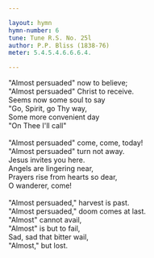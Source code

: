```yaml
---

layout: hymn
hymn-number: 6
tune: Tune R.S. No. 25l
author: P.P. Bliss (1838-76)
meter: 5.4.5.4.6.6.6.4.

---
```

"Almost persuaded" now to believe;<br>"Almost persuaded" Christ to receive.<br>Seems now some soul to say<br>"Go, Spirit, go Thy way,<br>Some more convenient day<br>"On Thee I'll call"<br><br>"Almost persuaded" come, come, today!<br>"Almost persuaded" turn not away.<br>Jesus invites you here.<br>Angels are lingering near,<br>Prayers rise from hearts so dear,<br>O wanderer, come!<br><br>"Almost persuaded," harvest is past.<br>"Almost persuaded," doom comes at last.<br>"Almost" cannot avail,<br>"Almost" is but to fail,<br>Sad, sad that bitter wail,<br>"Almost," but lost.<br><br><br>
